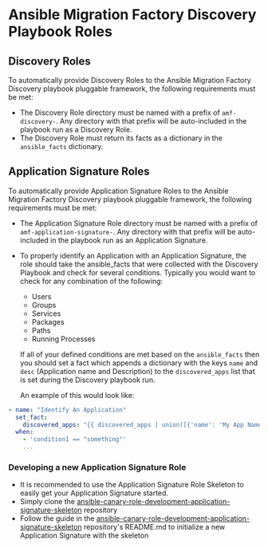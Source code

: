 # Ansible Migration Factory Discovery Playbook Roles

## Discovery Roles
To automatically provide Discovery Roles to the Ansible Migration Factory Discovery playbook pluggable framework, the following requirements must be met:
* The Discovery Role directory must be named with a prefix of `amf-discovery-`.  Any directory with that prefix will be auto-included in the playbook run as a Discovery Role.
* The Discovery Role must return its facts as a dictionary in the `ansible_facts` dictionary.

## Application Signature Roles
To automatically provide Application Signature Roles to the Ansible Migration Factory Discovery playbook pluggable framework, the following requirements must be met:
* The Application Signature Role directory must be named with a prefix of `amf-application-signature-`.  Any directory with that prefix will be auto-included in the playbook run as an Application Signature.
* To properly identify an Application with an Application Signature, the role should take the ansible_facts that were collected with the Discovery Playbook and check for several conditions.  Typically you would want to check for any combination of the following:
    * Users
    * Groups
    * Services
    * Packages
    * Paths
    * Running Processes

  If all of your defined conditions are met based on the `ansible_facts` then you should set a fact which appends a dictionary with the keys `name` and `desc` (Application name and Description) to the `discovered_apps` list that is set during the Discovery playbook run.

  An example of this would look like:  

```yaml
- name: "Identify An Application"
  set_fact:
    discovered_apps: "{{ discovered_apps | union([{'name': 'My App Name', 'desc': 'Hosts identified as My App Name'}])}}"
  when:
    - 'condition1 == "something"'
    ...
```
### Developing a new Application Signature Role
* It is recommended to use the Application Signature Role Skeleton to easily get your Application Signature started.  
* Simply clone the [ansible-canary-role-development-application-signature-skeleton](https://gitlab.consulting.redhat.com/Canary/ansible-canary-role-development-application-signature-skeleton) repository
* Follow the guide in the [ansible-canary-role-development-application-signature-skeleton](https://gitlab.consulting.redhat.com/Canary/ansible-canary-role-development-application-signature-skeleton) repository's README.md to initialize a new Application Signature with the skeleton
